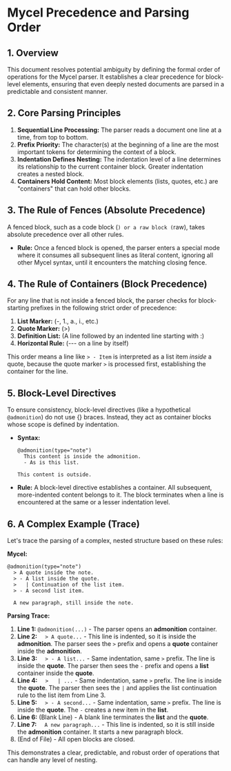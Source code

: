 # Mycel Precedence and Parsing Order

## 1. Overview

This document resolves potential ambiguity by defining the formal order of operations for the Mycel parser. It establishes a clear precedence for block-level elements, ensuring that even deeply nested documents are parsed in a predictable and consistent manner.

## 2. Core Parsing Principles

1.  **Sequential Line Processing:** The parser reads a document one line at a time, from top to bottom.
2.  **Prefix Priority:** The character(s) at the beginning of a line are the most important tokens for determining the context of a block.
3.  **Indentation Defines Nesting:** The indentation level of a line determines its relationship to the current container block. Greater indentation creates a nested block.
4.  **Containers Hold Content:** Most block elements (lists, quotes, etc.) are "containers" that can hold other blocks.

## 3. The Rule of Fences (Absolute Precedence)

A fenced block, such as a code block (```) or a raw block (```raw), takes absolute precedence over all other rules.

- **Rule:** Once a fenced block is opened, the parser enters a special mode where it consumes all subsequent lines as literal content, ignoring all other Mycel syntax, until it encounters the matching closing fence.

## 4. The Rule of Containers (Block Precedence)

For any line that is not inside a fenced block, the parser checks for block-starting prefixes in the following strict order of precedence:

1.  **List Marker:** (-, 1., a., i., etc.)
2.  **Quote Marker:** (>)
3.  **Definition List:** (A line followed by an indented line starting with :)
4.  **Horizontal Rule:** (--- on a line by itself)

This order means a line like `> - Item` is interpreted as a list item *inside* a quote, because the quote marker `>` is processed first, establishing the container for the line.

## 5. Block-Level Directives

To ensure consistency, block-level directives (like a hypothetical `@admonition`) do not use {} braces. Instead, they act as container blocks whose scope is defined by indentation.

- **Syntax:**
  ```mycel
  @admonition(type="note")
    This content is inside the admonition.
    - As is this list.

  This content is outside.
  ```
- **Rule:** A block-level directive establishes a container. All subsequent, more-indented content belongs to it. The block terminates when a line is encountered at the same or a lesser indentation level.

## 6. A Complex Example (Trace)

Let's trace the parsing of a complex, nested structure based on these rules:

**Mycel:**
```mycel
@admonition(type="note")
  > A quote inside the note.
  > - A list inside the quote.
  >   | Continuation of the list item.
  > - A second list item.

  A new paragraph, still inside the note.
```

**Parsing Trace:**

1.  **Line 1:** `@admonition(...)` - The parser opens an **admonition** container.
2.  **Line 2:** `  > A quote...` - This line is indented, so it is inside the **admonition**. The parser sees the `>` prefix and opens a **quote** container inside the **admonition**.
3.  **Line 3:** `  > - A list...` - Same indentation, same `>` prefix. The line is inside the **quote**. The parser then sees the `-` prefix and opens a **list** container inside the **quote**.
4.  **Line 4:** `  >   | ...` - Same indentation, same `>` prefix. The line is inside the **quote**. The parser then sees the `|` and applies the list continuation rule to the list item from Line 3.
5.  **Line 5:** `  > - A second...` - Same indentation, same `>` prefix. The line is inside the **quote**. The `-` creates a new item in the **list**.
6.  **Line 6:** (Blank Line) - A blank line terminates the **list** and the **quote**.
7.  **Line 7:** `  A new paragraph...` - This line is indented, so it is still inside the **admonition** container. It starts a new paragraph block.
8.  (End of File) - All open blocks are closed.

This demonstrates a clear, predictable, and robust order of operations that can handle any level of nesting.
